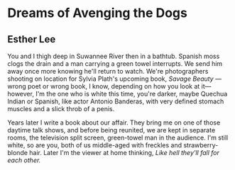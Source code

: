 # Dreams of Avenging the Dogs
## Esther Lee
You and I thigh deep in Suwannee River then in a bathtub. Spanish moss clogs
the drain and a man carrying a green towel interrupts. We send him away once
more knowing he'll return to watch. We're photographers shooting on location
for Sylvia Plath's upcoming book, _Savage Beauty_ —wrong poet or wrong book,
I know, depending on how you look at it—however, I'm the one who is white
this time, you're darker, maybe Quechua Indian or Spanish, like actor Antonio
Banderas, with very defined stomach muscles and a slick throb of a penis.

Years later I write a book about our affair. They bring me on one of those
daytime talk shows, and before being reunited, we are kept in separate rooms,
the
television split screen, green-towel man in the audience. I'm still white, so
are you,
both of us middle-aged with freckles and strawberry-blonde hair. Later I'm the
viewer at home thinking, _Like hell they'll fall for each other._